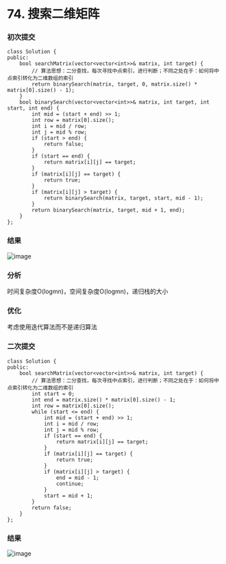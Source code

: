 # 74. 搜索二维矩阵

### 初次提交
```
class Solution {
public:
    bool searchMatrix(vector<vector<int>>& matrix, int target) {
        // 算法思想：二分查找，每次寻找中点索引，进行判断；不同之处在于：如何将中点索引转化为二维数组的索引
        return binarySearch(matrix, target, 0, matrix.size() * matrix[0].size() - 1);
    }
    bool binarySearch(vector<vector<int>>& matrix, int target, int start, int end) {
        int mid = (start + end) >> 1;
        int row = matrix[0].size();
        int i = mid / row;
        int j = mid % row;
        if (start > end) {
            return false;
        }
        if (start == end) {
            return matrix[i][j] == target;
        }
        if (matrix[i][j] == target) {
            return true;
        }
        if (matrix[i][j] > target) {
            return binarySearch(matrix, target, start, mid - 1);
        }
        return binarySearch(matrix, target, mid + 1, end);
    }
};
```
### 结果
![image](https://github.com/user-attachments/assets/625746b1-d8e6-47e8-9265-f04ffd3c7b41)


### 分析
时间复杂度O(logmn)，空间复杂度O(logmn)，递归栈的大小

### 优化
考虑使用迭代算法而不是递归算法

### 二次提交
```
class Solution {
public:
    bool searchMatrix(vector<vector<int>>& matrix, int target) {
        // 算法思想：二分查找，每次寻找中点索引，进行判断；不同之处在于：如何将中点索引转化为二维数组的索引
        int start = 0;
        int end = matrix.size() * matrix[0].size() - 1;
        int row = matrix[0].size();
        while (start <= end) {
            int mid = (start + end) >> 1;
            int i = mid / row;
            int j = mid % row;
            if (start == end) {
                return matrix[i][j] == target;
            }
            if (matrix[i][j] == target) {
                return true;
            }
            if (matrix[i][j] > target) {
                end = mid - 1;
                continue;
            }
            start = mid + 1;
        }
        return false;
    }
};
```

### 结果

![image](https://github.com/user-attachments/assets/36de3b77-e796-48db-a23c-ddc08e423e89)

